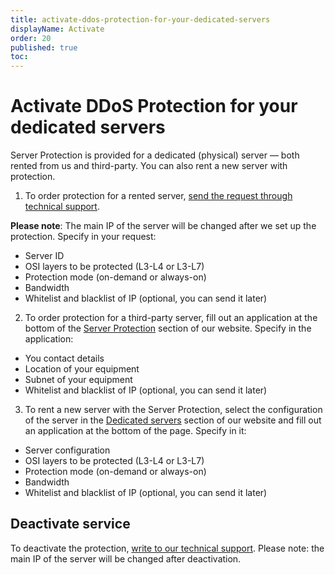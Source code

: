 ```yaml
---
title: activate-ddos-protection-for-your-dedicated-servers
displayName: Activate
order: 20
published: true
toc:
---
```

# Activate DDoS Protection for your dedicated servers

Server Protection is provided for a dedicated (physical) server — both rented from us and third-party. You can also rent a new server with protection.

1. To order protection for a rented server, <a href="https://gcore.com/docs/hosting/contact-our-technical-support" target="_blank">send the request through technical support</a>. 

**Please note**: The main IP of the server will be changed after we set up the protection. Specify in your request:

- Server ID
- OSI layers to be protected (L3-L4 or L3-L7)
- Protection mode (on-demand or always-on)
- Bandwidth
- Whitelist and blacklist of IP (optional, you can send it later)

2. To order protection for a third-party server, fill out an application at the bottom of the <a href="https://gcore.com/ddos-protection-for-servers/" target="_blank">Server Protection</a> section of our website. Specify in the application:

- You contact details
- Location of your equipment
- Subnet of your equipment
- Whitelist and blacklist of IP (optional, you can send it later)

3. To rent a new server with the Server Protection, select the configuration of the server in the <a href="https://gcore.com/hosting/dedicated/" target="_blank">Dedicated servers</a> section of our website and fill out an application at the bottom of the page. Specify in it:

- Server configuration
- OSI layers to be protected (L3-L4 or L3-L7)
- Protection mode (on-demand or always-on)
- Bandwidth
- Whitelist and blacklist of IP (optional, you can send it later)

## Deactivate service

To deactivate the protection, <a href="https://gcore.com/docs/hosting/contact-our-technical-support" target="_blank">write to our technical support</a>. Please note: the main IP of the server will be changed after deactivation.